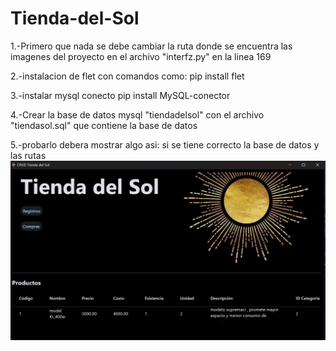 # Tienda-del-Sol

1.-Primero que nada se debe cambiar la ruta
donde se encuentra las imagenes del proyecto en el archivo 
"interfz.py" en la linea 169

2.-instalacion de flet 
    con comandos como:
    pip install flet

3.-instalar mysql conecto
    pip install MySQL-conector

4.-Crear la base de datos mysql "tiendadelsol" con el archivo
"tiendasol.sql" que contiene la base de datos 

5.-probarlo
    debera mostrar algo asi:
    si se tiene correcto la base de datos y las rutas
    ![Interfaz Principal:](imagenes/interfaz_main.png)

    



